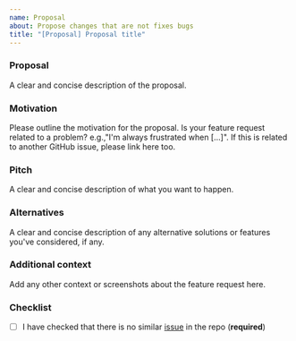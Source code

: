 ```yaml
---
name: Proposal
about: Propose changes that are not fixes bugs
title: "[Proposal] Proposal title"
---
```




### Proposal 

A clear and concise description of the proposal.

### Motivation

Please outline the motivation for the proposal.
Is your feature request related to a problem? e.g.,"I'm always frustrated when [...]".
If this is related to another GitHub issue, please link here too.

### Pitch

A clear and concise description of what you want to happen.

### Alternatives

A clear and concise description of any alternative solutions or features you've considered, if any.

### Additional context

Add any other context or screenshots about the feature request here.

### Checklist

- [ ] I have checked that there is no similar [issue](https://github.com/aagarwal/synthetic-combinations/issues) in the repo (**required**)
